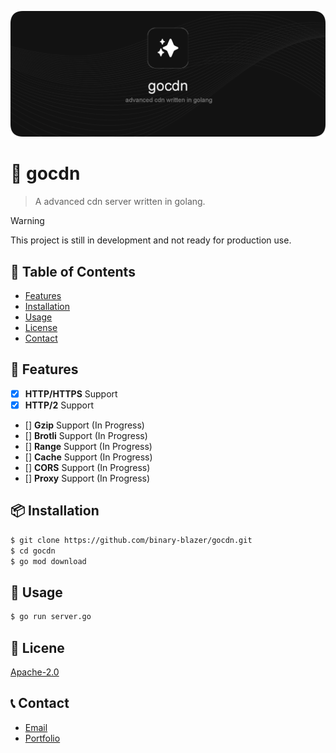 ![gocdn](https://raw.githubusercontent.com/binary-blazer/repo-svgs/main/out/gocdn/image.svg)





















# 🚀 gocdn
> A advanced cdn server written in golang.

> [!WARNING]
> This project is still in development and not ready for production use. 

## 📄 Table of Contents
- [Features](#-features)
- [Installation](#-installation)
- [Usage](#-usage)
- [License](#-license)
- [Contact](#-contact)

## 🎉 Features
- [x] **HTTP/HTTPS** Support
- [x] **HTTP/2** Support
- [] **Gzip** Support (In Progress)
- [] **Brotli** Support (In Progress)
- [] **Range** Support  (In Progress)
- [] **Cache** Support  (In Progress)
- [] **CORS** Support   (In Progress)
- [] **Proxy** Support  (In Progress)

## 📦 Installation
```bash
$ git clone https://github.com/binary-blazer/gocdn.git
$ cd gocdn
$ go mod download
```

## 🚀 Usage
```bash
$ go run server.go
```

## 📝 Licene
[Apache-2.0](https://github.com/binary-blazer/gocdn/blob/main/LICENSE)

## 📞 Contact
- [Email](mailto:jonasfranke@sdevs.org)
- [Portfolio](https://binaryblazer.me/contact)